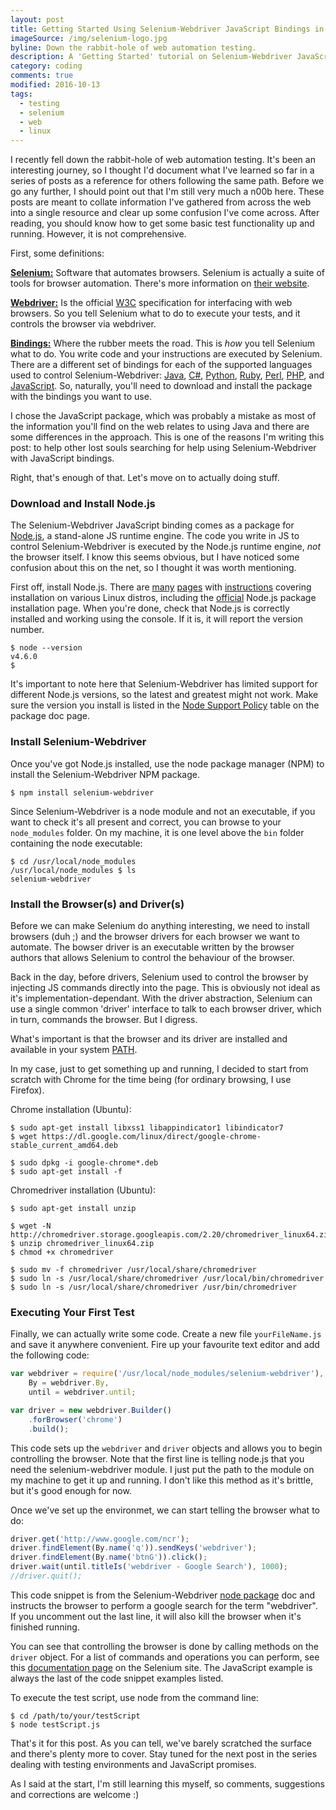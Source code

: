```yaml
---
layout: post
title: Getting Started Using Selenium-Webdriver JavaScript Bindings in Linux
imageSource: /img/selenium-logo.jpg
byline: Down the rabbit-hole of web automation testing.
description: A 'Getting Started' tutorial on Selenium-Webdriver JavaScript bindings in Linux. Installation, set-up, and running your first test.
category: coding
comments: true
modified: 2016-10-13
tags:
  - testing
  - selenium
  - web
  - linux
---
```


I recently fell down the rabbit-hole of web automation testing. It's been an interesting journey, so I thought I'd document what I've learned so far in a series of posts as a reference for others following the same path. Before we go any further, I should point out that I'm still very much a n00b here. These posts are meant to collate information I've gathered from across the web into a single resource and clear up some confusion I've come across. After reading, you should know how to get some basic test functionality up and running. However, it is not comprehensive.

First, some definitions:

**<u>Selenium:</u>** Software that automates browsers. Selenium is actually a suite of tools for browser automation. There's more information on [their website](http://www.seleniumhq.org/).

**<u>Webdriver:</u>** Is the official [W3C](https://www.w3.org/TR/webdriver/) specification for interfacing with web browsers. So you tell Selenium what to do to execute your tests, and it controls the browser via webdriver.

**<u>Bindings:</u>** Where the rubber meets the road. This is _how_ you tell Selenium what to do. You write code and your instructions are executed by Selenium. There are a different set of bindings for each of the supported languages used to control Selenium-Webdriver: [Java](http://docs.seleniumhq.org/docs/03_webdriver.jsp#java), [C#](http://docs.seleniumhq.org/docs/03_webdriver.jsp#c), [Python](http://docs.seleniumhq.org/docs/03_webdriver.jsp#python), [Ruby](http://docs.seleniumhq.org/docs/03_webdriver.jsp#ruby), [Perl](http://docs.seleniumhq.org/docs/03_webdriver.jsp#perl), [PHP](http://docs.seleniumhq.org/docs/03_webdriver.jsp#php), and [JavaScript](http://docs.seleniumhq.org/docs/03_webdriver.jsp#javascript). So, naturally, you'll need to download and install the package with the bindings you want to use.

I chose the JavaScript package, which was probably a mistake as most of the information you'll find on the web relates to using Java and there are some differences in the approach. This is one of the reasons I'm writing this post: to help other lost souls searching for help using Selenium-Webdriver with JavaScript bindings.

Right, that's enough of that. Let's move on to actually doing stuff.

### Download and Install Node.js

The Selenium-Webdriver JavaScript binding comes as a package for [Node.js](https://nodejs.org/en/), a stand-alone JS runtime engine. The code you write in JS to control Selenium-Webdriver is executed by the Node.js runtime engine, _not_ the browser itself. I know this seems obvious, but I have noticed some confusion about this on the net, so I thought it was worth mentioning.

First off, install Node.js. There are [many](http://www.hostingadvice.com/how-to/install-nodejs-ubuntu-14-04/) [pages](http://ask.xmodulo.com/install-node-js-linux.html) with [instructions](http://www.2daygeek.com/install-nodejs-on-ubuntu-centos-debian-fedora-mint-rhel-opensuse/) covering installation on various Linux distros, including the [official](https://nodejs.org/en/download/package-manager/) Node.js package installation page. When you're done, check that Node.js is correctly installed and working using the console. If it is, it will report the version number.

```
$ node --version
v4.6.0
$
```

It's important to note here that Selenium-Webdriver has limited support for different Node.js versions, so the latest and greatest might not work. Make sure the version you install is listed in the [Node Support Policy](https://www.npmjs.com/package/selenium-webdriver#node-support-policy) table on the package doc page.

### Install Selenium-Webdriver

Once you've got Node.js installed, use the node package manager (NPM) to install the Selenium-Webdriver NPM package.

```
$ npm install selenium-webdriver
```

Since Selenium-Webdriver is a node module and not an executable, if you want to check it's all present and correct, you can browse to your `node_modules` folder. On my machine, it is one level above the `bin` folder containing the node executable:

```
$ cd /usr/local/node_modules
/usr/local/node_modules $ ls
selenium-webdriver
```

### Install the Browser(s) and Driver(s)

Before we can make Selenium do anything interesting, we need to install browsers (duh ;) and the browser drivers for each browser we want to automate. The bowser driver is an executable written by the browser authors that allows Selenium to control the behaviour of the browser.

Back in the day, before drivers, Selenium used to control the browser by injecting JS commands directly into the page. This is obviously not ideal as it's implementation-dependant. With the driver abstraction, Selenium can use a single common 'driver' interface to talk to each browser driver, which in turn, commands the browser. But I digress.

What's important is that the browser and its driver are installed and available in your system [PATH](http://www.linfo.org/path_env_var.html).

In my case, just to get something up and running, I decided to start from scratch with Chrome for the time being (for ordinary browsing, I use Firefox).

Chrome installation (Ubuntu):

```
$ sudo apt-get install libxss1 libappindicator1 libindicator7
$ wget https://dl.google.com/linux/direct/google-chrome-stable_current_amd64.deb

$ sudo dpkg -i google-chrome*.deb
$ sudo apt-get install -f
```

Chromedriver installation (Ubuntu):

```
$ sudo apt-get install unzip

$ wget -N http://chromedriver.storage.googleapis.com/2.20/chromedriver_linux64.zip
$ unzip chromedriver_linux64.zip
$ chmod +x chromedriver

$ sudo mv -f chromedriver /usr/local/share/chromedriver
$ sudo ln -s /usr/local/share/chromedriver /usr/local/bin/chromedriver
$ sudo ln -s /usr/local/share/chromedriver /usr/bin/chromedriver
```

### Executing Your First Test

Finally, we can actually write some code. Create a new file `yourFileName.js` and save it anywhere convenient. Fire up your favourite text editor and add the following code:

```js
var webdriver = require('/usr/local/node_modules/selenium-webdriver'),
    By = webdriver.By,
    until = webdriver.until;

var driver = new webdriver.Builder()
    .forBrowser('chrome')
    .build();
```

This code sets up the `webdriver` and `driver` objects and allows you to begin controlling the browser. Note that the first line is telling node.js that you need the selenium-webdriver module. I just put the path to the module on my machine to get it up and running. I don't like this method as it's brittle, but it's good enough for now.

Once we've set up the environmet, we can start telling the browser what to do:

```js
driver.get('http://www.google.com/ncr');
driver.findElement(By.name('q')).sendKeys('webdriver');
driver.findElement(By.name('btnG')).click();
driver.wait(until.titleIs('webdriver - Google Search'), 1000);
//driver.quit();
```

This code snippet is from the Selenium-Webdriver [node package](https://www.npmjs.com/package/selenium-webdriver) doc and instructs the browser to perform a google search for the term "webdriver". If you uncomment out the last line, it will also kill the browser when it's finished running.

You can see that controlling the browser is done by calling methods on the `driver` object. For a list of commands and operations you can perform, see this [documentation page](http://docs.seleniumhq.org/docs/03_webdriver.jsp#selenium-webdriver-api-commands-and-operations) on the Selenium site. The JavaScript example is always the last of the code snippet examples listed.

To execute the test script, use node from the command line:

```
$ cd /path/to/your/testScript
$ node testScript.js
```

That's it for this post. As you can tell, we've barely scratched the surface and there's plenty more to cover. Stay tuned for the next post in the series dealing with testing environments and JavaScript promises.

As I said at the start, I'm still learning this myself, so comments, suggestions and corrections are welcome :)
